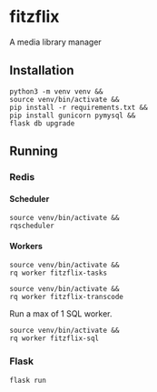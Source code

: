 # fitzflix
A media library manager

## Installation

```
python3 -m venv venv &&
source venv/bin/activate &&
pip install -r requirements.txt &&
pip install gunicorn pymysql &&
flask db upgrade
```

## Running

### Redis

#### Scheduler

```
source venv/bin/activate &&
rqscheduler
```

#### Workers

```
source venv/bin/activate &&
rq worker fitzflix-tasks
```

```
source venv/bin/activate &&
rq worker fitzflix-transcode
```

Run a max of 1 SQL worker.

```
source venv/bin/activate &&
rq worker fitzflix-sql
```

### Flask

```
flask run
```